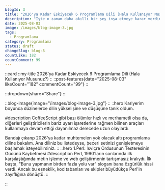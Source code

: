 ```yaml
---
blogId: 3
title: "2026'ya Kadar Eskiyecek 6 Programlama Dili (Hala Kullanıyor Musunuz?)"
description: "İşte o zaman daha akıllı bir şey inşa etmeye karar verdim: Binlerce PDF'i okuyan, anlayan ve soruları yanıtlayan çok modlu bir RAG AI."
date: 2025-08-03
image: /images/blog-image-3.jpg
tags:
  - Programlama
category: Programlama
status: draft
changeSlug: blog-3
countLike: 182
countComment: 99
---
```

::card
::my-title
2026'ya Kadar Eskiyecek 6 Programlama Dili (Hala Kullanıyor Musunuz?)
::
::post-features{date="2025-08-03" likeCount="182" commentCount="99"}
::

::dropdown{share="Share"}
::

::blog-image{image="/images/blog-image-3.jpg"}
::
::hero
Kariyerim boyunca düzinelerce dilin yükselişine ve düşüşüne tanık oldum.

#description
CoffeeScript gibi bazı ölümler hızlı ve merhametli olsa da, diğerleri geliştiricilerin bariz uyarı işaretlerine rağmen bilinen araçları kullanmaya devam ettiği dayanılmaz derecede uzun olaylardı.

Bandajı çıkarıp 2026'ya kadar muhtemelen yok olacak altı programlama diline bakalım. Ana diliniz bu listedeyse, beceri setinizi genişletmeye başlamak isteyebilirsiniz.
::
::hero
1.Perl: İsviçre Ordusunun Testeresinin Gücünü Kaybetmesi
#description
Perl, 1990'ların sonlarında ilk karşılaştığımda metin işleme ve web geliştirmenin tartışmasız kralıydı. İlk başta, "Bunu yapmanın birden fazla yolu var" sloganı bana özgürlük hissi verdi. Ancak bu esneklik, kod tabanları ve ekipler büyüdükçe Perl'in zayıflığına dönüştü.
::

::